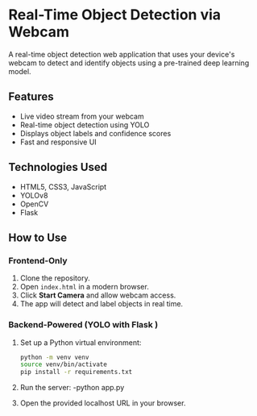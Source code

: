 #  Real-Time Object Detection via Webcam

A real-time object detection web application that uses your device's webcam to detect and identify objects using a pre-trained deep learning model.

##  Features

-  Live video stream from your webcam
-  Real-time object detection using YOLO 
-  Displays object labels and confidence scores
-  Fast and responsive UI

## Technologies Used

- HTML5, CSS3, JavaScript
- YOLOv8  
- OpenCV 
- Flask 

##  How to Use

### Frontend-Only 
1. Clone the repository.
2. Open `index.html` in a modern browser.
3. Click **Start Camera** and allow webcam access.
4. The app will detect and label objects in real time.

### Backend-Powered (YOLO with Flask )
1. Set up a Python virtual environment:
   ```bash
   python -m venv venv
   source venv/bin/activate  
   pip install -r requirements.txt
2. Run the server:
 -python app.py

3. Open the provided localhost URL in your browser.
